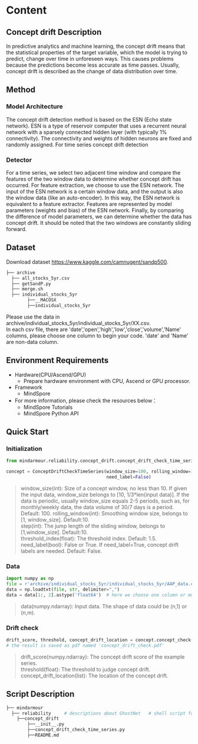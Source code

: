 # Content

## Concept drift Description

In predictive analytics and machine learning, the concept drift means that the statistical properties of the target variable, which the model is trying to predict, change over time in unforeseen ways. This causes problems because the predictions become less accurate as time passes. Usually, concept drift is described as the change of data distribution over time.

## Method

### Model Architecture

The concept drift detection method is based on the ESN (Echo state network). ESN is a type of reservoir computer that uses a recurrent neural network with a sparsely connected hidden layer (with typically 1% connectivity). The connectivity and weights of hidden neurons are fixed and randomly assigned.
For time series concept drift detection

### Detector

For a time series, we select two adjacent time window and compare the features of the two window data to determine whether concept drift has occurred. For feature extraction, we choose to use the ESN network. The input of the ESN network is a certain window data, and the output is also the window data (like an auto-encoder). In this way, the ESN network is equivalent to a feature extractor. Features are represented by model parameters (weights and bias) of the ESN network. Finally, by comparing the difference of model parameters, we can determine whether the data has concept drift. It should be noted that the two windows are constantly sliding forward.

## Dataset

Download dataset https://www.kaggle.com/camnugent/sandp500.

```bash
├── archive
  ├── all_stocks_5yr.csv
  ├── getSandP.py
  ├── merge.sh
  ├── individual_stocks_5yr
        ├──__MACOSX
        ├──individual_stocks_5yr
```

Please use the data in archive/individual_stocks_5yr/individual_stocks_5yr/XX.csv.  
In each csv file, there are 'date','open','high','low','close','volume','Name' columns, please choose one column to begin your code. 'date' and 'Name' are non-data column.  

## Environment Requirements

- Hardware(CPU/Ascend/GPU)
    - Prepare hardware environment with CPU, Ascend or GPU processor.
- Framework
    - MindSpore
- For more information, please check the resources below：
    - MindSpore Tutorials
    - MindSpore Python API

## Quick Start

### Initialization

```python
from mindarmour.reliability.concept_drift.concept_drift_check_time_series import ConceptDriftCheckTimeSeries

concept = ConceptDriftCheckTimeSeries(window_size=100, rolling_window=10, step=10, threshold_index=1.5,
                                      need_label=False)
```

>window_size(int): Size of a concept window, no less than 10. If given the input data, window_size belongs to [10, 1/3*len(input data)]. If the data is periodic, usually window_size equals 2-5 periods, such as, for monthly/weekly data, the data volume of 30/7 days is a period. Default: 100.
rolling_window(int): Smoothing window size, belongs to [1, window_size]. Default:10.  
step(int): The jump length of the sliding window, belongs to [1,window_size]. Default:10.  
threshold_index(float): The threshold index. Default: 1.5.  
need_label(bool): False or True. If need_label=True, concept drift labels are needed. Default: False.  

### Data

```python
import numpy as np
file = r'archive/individual_stocks_5yr/individual_stocks_5yr/AAP_data.csv'
data = np.loadtxt(file, str, delimiter=",")
data = data[1:, 2].astype('float64')  # here we choose one column or multiple columns data[1:, 2:5].
```

>data(numpy.ndarray): Input data. The shape of data could be (n,1) or (n,m).

### Drift check

```python
drift_score, threshold, concept_drift_location = concept.concept_check(data)
# the result is saved as pdf named 'concept_drift_check.pdf'
```

>drift_score(numpy.ndarray): The concept drift score of the example series.  
threshold(float): The threshold to judge concept drift.  
concept_drift_location(list): The location of the concept drift.  


## Script Description

```bash
├── mindarmour
  ├── reliability     # descriptions about GhostNet   # shell script for evaluation with CPU, GPU or Ascend
    ├──concept_drift
        ├──__init__.py
        ├──concept_drift_check_time_series.py
        ├──README.md
```


